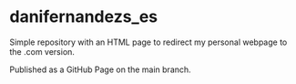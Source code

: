 # danifernandezs_es

Simple repository with an HTML page to redirect my personal webpage to the .com version.

Published as a GitHub Page on the main branch.
